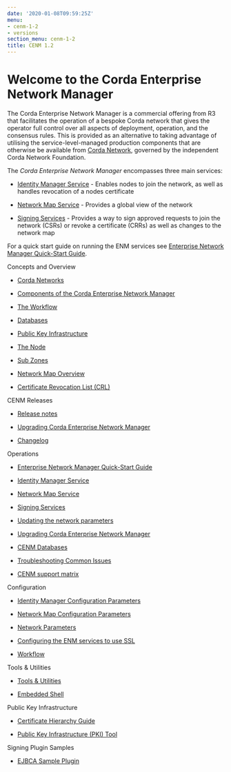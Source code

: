 ```yaml
---
date: '2020-01-08T09:59:25Z'
menu:
- cenm-1-2
- versions
section_menu: cenm-1-2
title: CENM 1.2
---
```



# Welcome to the Corda Enterprise Network Manager

The Corda Enterprise Network Manager is a commercial offering from R3 that facilitates the operation of a bespoke
            Corda network that gives the operator full control over all aspects of deployment, operation, and the consensus rules.
            This is provided as an alternative to taking advantage of utilising the service-level-managed production components
            that are otherwise be available from [Corda Network](https://corda.network), governed by the independent
            Corda Network Foundation.

The *Corda Enterprise Network Manager* encompasses three main services:


* [Identity Manager Service](identity-manager.md) - Enables nodes to join the network, as well as handles revocation of a nodes certificate


* [Network Map Service](network-map.md) - Provides a global view of the network


* [Signing Services](signing-service.md) - Provides a way to sign approved requests to join the network (CSRs) or revoke a certificate
                    (CRRs) as well as changes to the network map


For a quick start guide on running the ENM services see [Enterprise Network Manager Quick-Start Guide](quick-start.md).


Concepts and Overview
* [Corda Networks](corda-networks.md)

* [Components of the Corda Enterprise Network Manager](enm-components.md)

* [The Workflow](enm-components.md#the-workflow)

* [Databases](enm-components.md#databases)

* [Public Key Infrastructure](enm-components.md#public-key-infrastructure)

* [The Node](enm-components.md#the-node)

* [Sub Zones](sub-zones.md)

* [Network Map Overview](network-map-overview.md)

* [Certificate Revocation List (CRL)](certificate-revocation.md)



CENM Releases
* [Release notes](release-notes.md)

* [Upgrading Corda Enterprise Network Manager](upgrade-notes.md)

* [Changelog](changelog.md)



Operations
* [Enterprise Network Manager Quick-Start Guide](quick-start.md)

* [Identity Manager Service](identity-manager.md)

* [Network Map Service](network-map.md)

* [Signing Services](signing-service.md)

* [Updating the network parameters](updating-network-parameters.md)

* [Upgrading Corda Enterprise Network Manager](upgrade-notes.md)

* [CENM Databases](database-set-up.md)

* [Troubleshooting Common Issues](troubleshooting-common-issues.md)

* [CENM support matrix](cenm-support-matrix.md)



Configuration
* [Identity Manager Configuration Parameters](config-identity-manager-parameters.md)

* [Network Map Configuration Parameters](config-network-map-parameters.md)

* [Network Parameters](config-network-parameters.md)

* [Configuring the ENM services to use SSL](enm-with-ssl.md)

* [Workflow](workflow.md)



Tools & Utilities
* [Tools & Utilities](tools-index.md)

* [Embedded Shell](shell.md)



Public Key Infrastructure
* [Certificate Hierarchy Guide](pki-guide.md)

* [Public Key Infrastructure (PKI) Tool](pki-tool.md)



Signing Plugin Samples
* [EJBCA Sample Plugin](ejbca-plugin.md)



